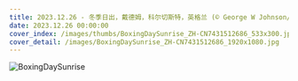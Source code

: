 ```yaml
---
title: 2023.12.26 - 冬季日出，戴德姆，科尔切斯特，英格兰 (© George W Johnson/Getty Images)
date: 2023.12.26 00:00:00
cover_index: /images/thumbs/BoxingDaySunrise_ZH-CN7431512686_533x300.jpg
cover_detail: /images/BoxingDaySunrise_ZH-CN7431512686_1920x1080.jpg
---
```


![BoxingDaySunrise](/images/BoxingDaySunrise_ZH-CN7431512686_1920x1080.jpg)

